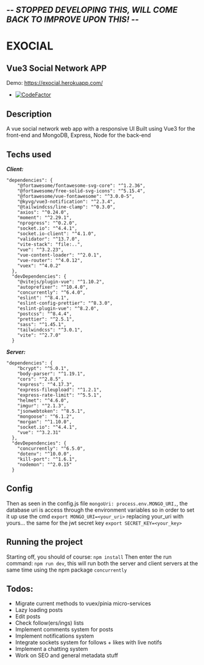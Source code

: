 ## _-- STOPPED DEVELOPING THIS, WILL COME BACK TO IMPROVE UPON THIS! --_
# EXOCIAL
## Vue3 Social Network APP
Demo: https://exocial.herokuapp.com/
- [![CodeFactor](https://www.codefactor.io/repository/github/y-essine/vite-social/badge)](https://www.codefactor.io/repository/github/y-essine/vite-social)
## Description
A vue social network web app with a responsive UI
Built using Vue3 for the front-end and MongoDB, Express, Node for the back-end

## Techs used
 ***Client:***
```
"dependencies": {
    "@fortawesome/fontawesome-svg-core": "^1.2.36",
    "@fortawesome/free-solid-svg-icons": "^5.15.4",
    "@fortawesome/vue-fontawesome": "^3.0.0-5",
    "@kyvg/vue3-notification": "^2.3.4",
    "@tailwindcss/line-clamp": "^0.3.0",
    "axios": "^0.24.0",
    "moment": "^2.29.1",
    "nprogress": "^0.2.0",
    "socket.io": "^4.4.1",
    "socket.io-client": "^4.1.0",
    "validator": "^13.7.0",
    "vite-stack": "file:..",
    "vue": "^3.2.23",
    "vue-content-loader": "^2.0.1",
    "vue-router": "^4.0.12",
    "vuex": "^4.0.2"
  },
  "devDependencies": {
    "@vitejs/plugin-vue": "^1.10.2",
    "autoprefixer": "^10.4.0",
    "concurrently": "^6.4.0",
    "eslint": "^8.4.1",
    "eslint-config-prettier": "^8.3.0",
    "eslint-plugin-vue": "^8.2.0",
    "postcss": "^8.4.4",
    "prettier": "^2.5.1",
    "sass": "^1.45.1",
    "tailwindcss": "^3.0.1",
    "vite": "^2.7.0"
  }
```  

***Server:***
```
"dependencies": {
    "bcrypt": "^5.0.1",
    "body-parser": "^1.19.1",
    "cors": "^2.8.5",
    "express": "^4.17.3",
    "express-fileupload": "^1.2.1",
    "express-rate-limit": "^5.5.1",
    "helmet": "^4.6.0",
    "imgur": "^2.1.3",
    "jsonwebtoken": "^8.5.1",
    "mongoose": "^6.1.2",
    "morgan": "^1.10.0",
    "socket.io": "^4.4.1",
    "vue": "^3.2.31"
  },
  "devDependencies": {
    "concurrently": "^6.5.0",
    "dotenv": "^10.0.0",
    "kill-port": "^1.6.1",
    "nodemon": "^2.0.15"
  }
  ```

## Config
Then as seen in the config.js file `mongoUri: process.env.MONGO_URI,`, the database uri is access through the environment variables so in order to set it up 
use the cmd `export MONGO_URI=<your_uri>` replacing your_uri with yours...
the same for the jwt secret key `export SECRET_KEY=<your_key>`

## Running the project
Starting off, you should of course: `npm install`
Then enter the run command: `npm run dev`, this will run both the server and client servers at the same time using the npm package `concurrently`

## Todos:
- Migrate current methods to vuex/pinia micro-services
- Lazy loading posts
- Edit posts
- Check follow(ers/ings) lists
- Implement comments system for posts
- Implement notifications system
- Integrate sockets system for follows + likes with live notifs
- Implement a chatting system
- Work on SEO and general metadata stuff
